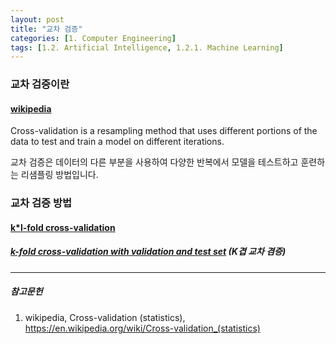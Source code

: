 ```yaml
---
layout: post
title: "교차 검증"
categories: [1. Computer Engineering]
tags: [1.2. Artificial Intelligence, 1.2.1. Machine Learning]
---
```


### 교차 검증이란

#### [wikipedia](https://en.wikipedia.org/wiki/Cross-validation_(statistics))

Cross-validation is a resampling method that uses different portions of the data to test and train a model on different iterations.

교차 검증은 데이터의 다른 부분을 사용하여 다양한 반복에서 모델을 테스트하고 훈련하는 리샘플링 방법입니다.


### 교차 검증 방법

#### [k*l-fold cross-validation](https://maizer2.github.io/1.%20computer%20engineering/2022/02/06/k-l-겹-교차-검증.html)

##### [k-fold cross-validation with validation and test set](https://maizer2.github.io/1.%20computer%20engineering/2022/02/06/k-겹-교차-검증.html) (K겹 교차 겸증)



---

##### 참고문헌

1) wikipedia, Cross-validation (statistics), https://en.wikipedia.org/wiki/Cross-validation_(statistics)
